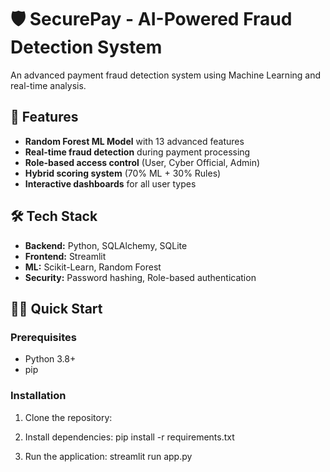 # 🛡️ SecurePay - AI-Powered Fraud Detection System

An advanced payment fraud detection system using Machine Learning and real-time analysis.

## 🚀 Features
- **Random Forest ML Model** with 13 advanced features
- **Real-time fraud detection** during payment processing
- **Role-based access control** (User, Cyber Official, Admin)
- **Hybrid scoring system** (70% ML + 30% Rules)
- **Interactive dashboards** for all user types

## 🛠️ Tech Stack
- **Backend:** Python, SQLAlchemy, SQLite
- **Frontend:** Streamlit
- **ML:** Scikit-Learn, Random Forest
- **Security:** Password hashing, Role-based authentication

## 🏃‍♂️ Quick Start

### Prerequisites
- Python 3.8+
- pip

### Installation
1. Clone the repository:

2. Install dependencies:
pip install -r requirements.txt

3. Run the application:
streamlit run app.py